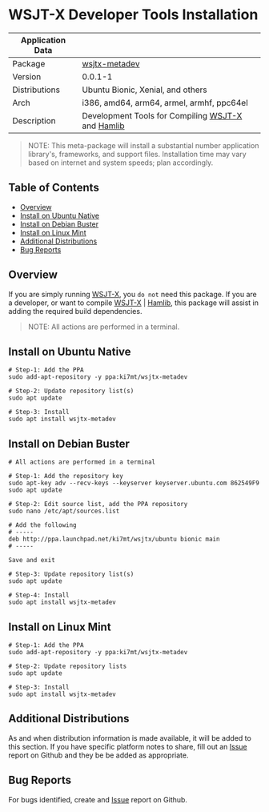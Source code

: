 # WSJT-X Developer Tools Installation

| Application Data ||
| ---| --- |
| Package       | [wsjtx-metadev]
| Version       | 0.0.1-1
| Distributions | Ubuntu Bionic, Xenial, and others
| Arch          | i386, amd64, arm64, armel, armhf, ppc64el
| Description   | Development Tools for Compiling [WSJT-X][] and [Hamlib][]

>NOTE: This meta-package will install a substantial number application library's,
>frameworks, and support files. Installation time may vary based on internet and
>system speeds; plan accordingly.

## Table of Contents

- [Overview](#overview)
- [Install on Ubuntu Native](#install-on-ubuntu-native)
- [Install on Debian Buster](#install-on-debian-buster)
- [Install on Linux Mint](#install-on-linux-mint)
- [Additional Distributions](#additional-distributions)
- [Bug Reports](#bug-reports)

## Overview

If you are simply running [WSJT-X][], you `do not` need this package. If you
are a developer, or want to compile [WSJT-X][] | [Hamlib][], this package will
assist in adding the required build dependencies.

>NOTE: All actions are performed in a terminal.

## Install on Ubuntu Native

````shell
# Step-1: Add the PPA
sudo add-apt-repository -y ppa:ki7mt/wsjtx-metadev

# Step-2: Update repository list(s)
sudo apt update

# Step-3: Install
sudo apt install wsjtx-metadev
````

## Install on Debian Buster

````shell
# All actions are performed in a terminal

# Step-1: Add the repository key
sudo apt-key adv --recv-keys --keyserver keyserver.ubuntu.com 862549F9
sudo apt update

# Step-2: Edit source list, add the PPA repository
sudo nano /etc/apt/sources.list

# Add the following
# -----
deb http://ppa.launchpad.net/ki7mt/wsjtx/ubuntu bionic main
# -----

Save and exit

# Step-3: Update repository list(s)
sudo apt update

# Step-4: Install
sudo apt install wsjtx-metadev
````

## Install on Linux Mint

````shell
# Step-1: Add the PPA
sudo add-apt-repository -y ppa:ki7mt/wsjtx-metadev

# Step-2: Update repository lists
sudo apt update

# Step-3: Install
sudo apt install wsjtx-metadev
````

## Additional Distributions

As and when distribution information is made available, it will be
added to this section. If you have specific platform notes to share, fill out an
[Issue][] report on Github and they be be added as appropriate.

## Bug Reports

For bugs identified, create and [Issue][] report on Github.

[Matrix]: https://github.com/KI7MT/launchpad-packaging#release-relationship-matrix
[WSJT-X]: https://physics.princeton.edu/pulsar/k1jt/wsjtx.html
[Hamlib]: https://hamlib.github.io/
[Issue]: https://github.com/KI7MT/launchpad-packaging/issues
[wsjtx-metadev]: https://launchpad.net/~ki7mt/+archive/ubuntu/wsjtx-metadev